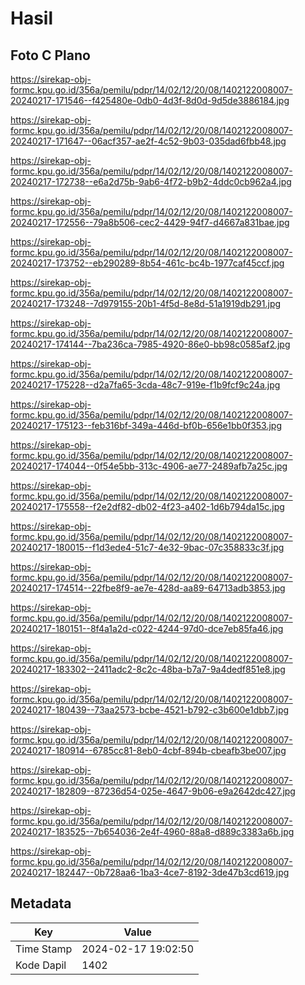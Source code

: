 # Hasil

## Foto C Plano

https://sirekap-obj-formc.kpu.go.id/356a/pemilu/pdpr/14/02/12/20/08/1402122008007-20240217-171546--f425480e-0db0-4d3f-8d0d-9d5de3886184.jpg

https://sirekap-obj-formc.kpu.go.id/356a/pemilu/pdpr/14/02/12/20/08/1402122008007-20240217-171647--06acf357-ae2f-4c52-9b03-035dad6fbb48.jpg

https://sirekap-obj-formc.kpu.go.id/356a/pemilu/pdpr/14/02/12/20/08/1402122008007-20240217-172738--e6a2d75b-9ab6-4f72-b9b2-4ddc0cb962a4.jpg

https://sirekap-obj-formc.kpu.go.id/356a/pemilu/pdpr/14/02/12/20/08/1402122008007-20240217-172556--79a8b506-cec2-4429-94f7-d4667a831bae.jpg

https://sirekap-obj-formc.kpu.go.id/356a/pemilu/pdpr/14/02/12/20/08/1402122008007-20240217-173752--eb290289-8b54-461c-bc4b-1977caf45ccf.jpg

https://sirekap-obj-formc.kpu.go.id/356a/pemilu/pdpr/14/02/12/20/08/1402122008007-20240217-173248--7d979155-20b1-4f5d-8e8d-51a1919db291.jpg

https://sirekap-obj-formc.kpu.go.id/356a/pemilu/pdpr/14/02/12/20/08/1402122008007-20240217-174144--7ba236ca-7985-4920-86e0-bb98c0585af2.jpg

https://sirekap-obj-formc.kpu.go.id/356a/pemilu/pdpr/14/02/12/20/08/1402122008007-20240217-175228--d2a7fa65-3cda-48c7-919e-f1b9fcf9c24a.jpg

https://sirekap-obj-formc.kpu.go.id/356a/pemilu/pdpr/14/02/12/20/08/1402122008007-20240217-175123--feb316bf-349a-446d-bf0b-656e1bb0f353.jpg

https://sirekap-obj-formc.kpu.go.id/356a/pemilu/pdpr/14/02/12/20/08/1402122008007-20240217-174044--0f54e5bb-313c-4906-ae77-2489afb7a25c.jpg

https://sirekap-obj-formc.kpu.go.id/356a/pemilu/pdpr/14/02/12/20/08/1402122008007-20240217-175558--f2e2df82-db02-4f23-a402-1d6b794da15c.jpg

https://sirekap-obj-formc.kpu.go.id/356a/pemilu/pdpr/14/02/12/20/08/1402122008007-20240217-180015--f1d3ede4-51c7-4e32-9bac-07c358833c3f.jpg

https://sirekap-obj-formc.kpu.go.id/356a/pemilu/pdpr/14/02/12/20/08/1402122008007-20240217-174514--22fbe8f9-ae7e-428d-aa89-64713adb3853.jpg

https://sirekap-obj-formc.kpu.go.id/356a/pemilu/pdpr/14/02/12/20/08/1402122008007-20240217-180151--8f4a1a2d-c022-4244-97d0-dce7eb85fa46.jpg

https://sirekap-obj-formc.kpu.go.id/356a/pemilu/pdpr/14/02/12/20/08/1402122008007-20240217-183302--2411adc2-8c2c-48ba-b7a7-9a4dedf851e8.jpg

https://sirekap-obj-formc.kpu.go.id/356a/pemilu/pdpr/14/02/12/20/08/1402122008007-20240217-180439--73aa2573-bcbe-4521-b792-c3b600e1dbb7.jpg

https://sirekap-obj-formc.kpu.go.id/356a/pemilu/pdpr/14/02/12/20/08/1402122008007-20240217-180914--6785cc81-8eb0-4cbf-894b-cbeafb3be007.jpg

https://sirekap-obj-formc.kpu.go.id/356a/pemilu/pdpr/14/02/12/20/08/1402122008007-20240217-182809--87236d54-025e-4647-9b06-e9a2642dc427.jpg

https://sirekap-obj-formc.kpu.go.id/356a/pemilu/pdpr/14/02/12/20/08/1402122008007-20240217-183525--7b654036-2e4f-4960-88a8-d889c3383a6b.jpg

https://sirekap-obj-formc.kpu.go.id/356a/pemilu/pdpr/14/02/12/20/08/1402122008007-20240217-182447--0b728aa6-1ba3-4ce7-8192-3de47b3cd619.jpg


## Metadata

| Key        | Value               |
| ---------- | ------------------- |
| Time Stamp | 2024-02-17 19:02:50 |
| Kode Dapil | 1402                |



